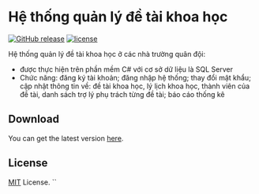 # Hệ thống quản lý đề tài khoa học

[![GitHub release](https://img.shields.io/github/release/HoangtuVungxa/QuanLyDeTaiKhoaHocThongTin.svg?maxAge=2592000)](https://github.com/HoangtuVungxa/QuanLyDeTaiKhoaHocThongTin/releases/latest)
[![license](https://img.shields.io/github/license/J2TeaM/idm-trial-reset.svg?maxAge=2592000)](https://github.com/J2TeaM/idm-trial-reset/blob/master/LICENSE)

Hệ thống quản lý đề tài khoa học ở các nhà trường quân đội:

- được thực hiện trên phần mềm C# với cơ sở dữ liệu là SQL Server
- Chức năng: đăng ký tài khoản; đăng nhập hệ thống; thay đổi mật khẩu; cập nhật thông tin về: đề tài khoa học, lý lịch khoa học, thành viên của đề tài, danh sách trợ lý phụ trách từng đề tài; báo cáo thống kê

## Download

You can get the latest version [here](https://github.com/HoangtuVungxa/QuanLyDeTaiKhoaHocThongTin/releases/latest).

## License

[MIT](LICENSE) License.
``
